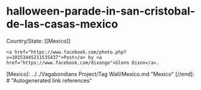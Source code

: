 # halloween-parade-in-san-cristobal-de-las-casas-mexico

Country/State: [[Mexico]]

`<a href="https://www.facebook.com/photo.php?v=10153445211535437">Post</a> by <a href="https://www.facebook.com/dixonge">Glenn Dixon</a>.`

[//begin]: # "Autogenerated link references for markdown compatibility"
[Mexico]: ../../Vagabondians Project/Tag Wall/Mexico.md "Mexico"
[//end]: # "Autogenerated link references"